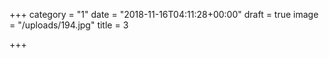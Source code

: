 +++
category = "1"
date = "2018-11-16T04:11:28+00:00"
draft = true
image = "/uploads/194.jpg"
title = 3

+++
